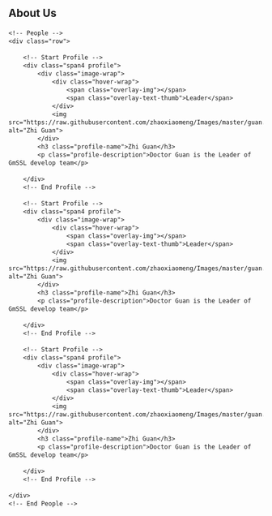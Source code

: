 
<html lang="en-US"> <!--<![endif]-->
<head>

<!-- Meta Tags -->
<meta http-equiv="Content-Type" content="text/html; charset=UTF-8" />


<!-- Mobile Specifics -->
<meta name="viewport" content="width=device-width, initial-scale=1.0">
<meta name="HandheldFriendly" content="true"/>
<meta name="MobileOptimized" content="320"/>

<!-- Mobile Internet Explorer ClearType Technology -->
<!--[if IEMobile]>  <meta http-equiv="cleartype" content="on">  <![endif]-->

<!-- Bootstrap -->
<link href="http://www.themes.alessioatzeni.com/html/brushed/_include/css/bootstrap.min.css" rel="stylesheet">

<!-- Main Style -->
<link href="http://www.themes.alessioatzeni.com/html/brushed/_include/css/main.css" rel="stylesheet">

<!-- Supersized -->
<link href="http://www.themes.alessioatzeni.com/html/brushed/_include/css/supersized.css" rel="stylesheet">
<link href="http://www.themes.alessioatzeni.com/html/brushed/_include/css/supersized.shutter.css" rel="stylesheet">

<!-- FancyBox -->
<link href="http://www.themes.alessioatzeni.com/html/brushed/_include/css/fancybox/jquery.fancybox.css" rel="stylesheet">

<!-- Font Icons -->
<link href="http://www.themes.alessioatzeni.com/html/brushed/_include/css/fonts.css" rel="stylesheet">

<!-- Shortcodes -->
<link href="http://www.themes.alessioatzeni.com/html/brushed/_include/css/shortcodes.css" rel="stylesheet">

<!-- Responsive -->
<link href="http://www.themes.alessioatzeni.com/html/brushed/_include/css/bootstrap-responsive.min.css" rel="stylesheet">
<link href="http://www.themes.alessioatzeni.com/html/brushed/_include/css/responsive.css" rel="stylesheet">

<!-- Supersized -->
<link href="http://www.themes.alessioatzeni.com/html/brushed/_include/css/supersized.css" rel="stylesheet">
<link href="http://www.themes.alessioatzeni.com/html/brushed/_include/css/supersized.shutter.css" rel="stylesheet">

<!-- Google Font -->
<link href='http://fonts.googleapis.com/css?family=Titillium+Web:400,200,200italic,300,300italic,400italic,600,600italic,700,700italic,900' rel='stylesheet' type='text/css'>


</head>


<body>


<div class="container">
    <!-- Title Page -->
    <div class="row">
        <div class="span12">
            <div class="title-page">
                <h2 class="title">About Us</h2>
            </div>
        </div>
    </div>
    <!-- End Title Page -->

    <!-- People -->
    <div class="row">

        <!-- Start Profile -->
    	<div class="span4 profile">
        	<div class="image-wrap">
                <div class="hover-wrap">
                    <span class="overlay-img"></span>
                    <span class="overlay-text-thumb">Leader</span>
                </div>
                <img src="https://raw.githubusercontent.com/zhaoxiaomeng/Images/master/guan.jpg" alt="Zhi Guan">
            </div>
            <h3 class="profile-name">Zhi Guan</h3>
            <p class="profile-description">Doctor Guan is the Leader of GmSSL develop team</p>

        </div>
        <!-- End Profile -->

        <!-- Start Profile -->
    	<div class="span4 profile">
            <div class="image-wrap">
                <div class="hover-wrap">
                    <span class="overlay-img"></span>
                    <span class="overlay-text-thumb">Leader</span>
                </div>
                <img src="https://raw.githubusercontent.com/zhaoxiaomeng/Images/master/guan.jpg" alt="Zhi Guan">
            </div>
            <h3 class="profile-name">Zhi Guan</h3>
            <p class="profile-description">Doctor Guan is the Leader of GmSSL develop team</p>

        </div>
        <!-- End Profile -->

        <!-- Start Profile -->
    	<div class="span4 profile">
            <div class="image-wrap">
                <div class="hover-wrap">
                    <span class="overlay-img"></span>
                    <span class="overlay-text-thumb">Leader</span>
                </div>
                <img src="https://raw.githubusercontent.com/zhaoxiaomeng/Images/master/guan.jpg" alt="Zhi Guan">
            </div>
            <h3 class="profile-name">Zhi Guan</h3>
            <p class="profile-description">Doctor Guan is the Leader of GmSSL develop team</p>

        </div>
        <!-- End Profile -->

    </div>
    <!-- End People -->
</div>
</body>
</html>
